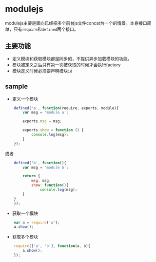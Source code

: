 # modulejs

modulejs主要是面向已经把多个前台js文件concat为一个的情景。本身接口简单，只有`require`和`defined`两个接口。

## 主要功能

* 定义模块和获取模块都是同步的，不提供异步加载模块的功能。
* 模块被定义之后只有第一次被获取的时候才会执行factory
* 模块定义时候必须要声明模块`id`

## sample
* 定义一个模块
```js
	defined('a', function(require, exports, module){
		var msg = 'module a';

		exports.msg = msg;

		exports.show = function () {
			console.log(msg);
		}
	});
```
或者
```js
	defined('b', function(){
		var msg = 'module b';

		return {
			msg: msg,
			show: function(){
				console.log(msg);
		}
	}
	});
```

* 获取一个模块
```js
	var a = require('a');
	a.show();
```

* 获取多个模块
```js
	require(['a', 'b'], function(a, b){
		a.show();
	});
```
